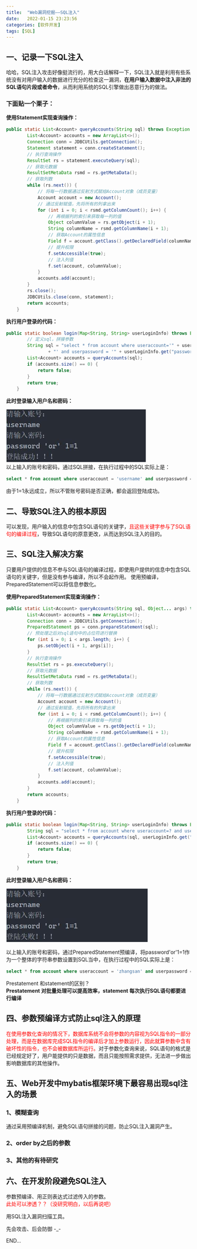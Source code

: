 ```yaml
---
title:  "Web漏洞挖掘——SQL注入"
date:   2022-01-15 23:23:56
categories: [软件开发]
tags: [SQL]
---
```

## 一、记录一下SQL注入
哈哈，SQL注入攻击好像挺流行的，用大白话解释一下，SQL注入就是利用有些系统没有对用户输入的数据进行充分的检查这一漏洞，**在用户输入数据中注入非法的SQL语句片段或者命令**，从而利用系统的SQL引擎做出恶意行为的做法。
### 下面贴一个栗子：
**使用Statement实现查询操作：**
``` java
public static List<Account> queryAccounts(String sql) throws Exception {
        List<Account> accounts = new ArrayList<>();
        Connection conn = JDBCUtils.getConnection();
        Statement statement = conn.createStatement();
        // 执行查询操作
        ResultSet rs = statement.executeQuery(sql);
        // 获取元数据
        ResultSetMetaData rsmd = rs.getMetaData();
        // 获取列数
        while (rs.next()) {
            // 将每一行数据通过反射方式赋给Account对象（成员变量）
            Account account = new Account();
            // 通过反射赋值，先将所有的列拿出来
            for (int i = 0; i < rsmd.getColumnCount(); i++) {
                // 再根据列的索引来获取每一列的值
                Object columnValue = rs.getObject(i + 1);
                String columnName = rsmd.getColumnName(i + 1);
                // 获取Account的属性信息
                Field f = account.getClass().getDeclaredField(columnName);
                // 提升权限
                f.setAccessible(true);
                // 注入列值
                f.set(account, columnValue);
            }
            accounts.add(account);
        }
        rs.close();
        JDBCUtils.close(conn, statement);
        return accounts;
    }
```
**执行用户登录的代码：**
``` java
public static boolean login(Map<String, String> userLoginInfo) throws Exception {
        // 定义sql，拼接参数
        String sql = "select * from account where useraccount='" + userLoginInfo.get("account")
                + "' and userpassword = '" + userLoginInfo.get("password") + "'";
        List<Account> accounts = queryAccounts(sql);
        if (accounts.size() == 0) {
            return false;
        }
        return true;
    }
```
**此时登录输入用户名和密码：**      

​​​​​​![Alt](../blog_images/web_sql_Injection/2c2d1a41a6d649a99656298e5b090623.jpg)    
以上输入的账号和密码，通过SQL拼接，在执行过程中的SQL实际上是：
```sql
select * from account where useraccount = 'username' and userpassword = 'password' or '1=1'
```
由于1=1永远成立，所以不管账号密码是否正确，都会返回登陆成功。

## 二、导致SQL注入的根本原因
可以发现，用户输入的信息中包含SQL语句的关键字，<font color=Red>且这些关键字参与了SQL语句的编译过程</font>，导致SQL语句的原意更改，从而达到SQL注入的目的。

## 三、SQL注入解决方案
只要用户提供的信息不参与SQL语句的编译过程，即使用户提供的信息中包含SQL语句的关键字，但是没有参与编译，所以不会起作用。
使用预编译，PreparedStatement可以将信息参数化。

**使用PreparedStatement实现查询操作：**
``` java
public static List<Account> queryAccounts(String sql, Object... args) throws Exception {
        List<Account> accounts = new ArrayList<>();
        Connection conn = JDBCUtils.getConnection();
        PreparedStatement ps = conn.prepareStatement(sql);
        // 预处理之后对sql语句中的占位符进行替换
        for (int i = 0; i < args.length; i++) {
            ps.setObject(i + 1, args[i]);
        }
        // 执行查询操作
        ResultSet rs = ps.executeQuery();
        // 获取元数据
        ResultSetMetaData rsmd = rs.getMetaData();
        // 获取列数
        while (rs.next()) {
            // 将每一行数据通过反射方式赋给Account对象（成员变量）
            Account account = new Account();
            // 通过反射赋值，先将所有的列拿出来
            for (int i = 0; i < rsmd.getColumnCount(); i++) {
                // 再根据列的索引来获取每一列的值
                Object columnValue = rs.getObject(i + 1);
                String columnName = rsmd.getColumnName(i + 1);
                // 获取Account的属性信息
                Field f = account.getClass().getDeclaredField(columnName);
                // 提升权限
                f.setAccessible(true);
                // 注入列值
                f.set(account, columnValue);
            }
            accounts.add(account);
        }
        return accounts;
    }
```

**执行用户登录的代码：**
``` java
public static boolean login(Map<String, String> userLoginInfo) throws Exception {
        String sql = "select * from account where useraccount=? and userpassword = ?";
        List<Account> accounts = queryAccounts(sql, userLoginInfo.get("account"), userLoginInfo.get("password"));
        if (accounts.size() == 0) {
            return false;
        }
        return true;
    }
```
**此时登录输入用户名和密码：**      

​​​​​​![Alt](../blog_images/web_sql_Injection/c963d411145245018cfbeaf8c961cc32.jpg) 

以上输入的账号和密码，通过PreparedStatement预编译，将password'or'1=1作为一个整体的字符串参数设置到SQL当中，在执行过程中的SQL实际上是：

``` sql
select * from account where useraccount = 'zhangsan' and userpassword = "password'or'1=1"
```

Prestatement 和statement的区别？   
**Prestatement 对批量处理可以提高效率，statement 每次执行SQL语句都要进行编译**

## 四、参数预编译方式防止sql注入的原理
<font color=Red>在使用参数化查询的情况下，数据库系统不会将参数的内容视为SQL指令的一部分处理，而是在数据库完成SQL指令的编译后才加上参数运行，因此就算参数中含有破坏性的指令，也不会被数据库所运行。</font>对于参数化查询来说，SQL语句的格式是已经规定好了，用户能提供的只是数据，而且只能按照需求提供，无法进一步做出影响数据库的其他操作。

## 五、Web开发中mybatis框架环境下最容易出现sql注入的场景
### 1、模糊查询
通过采用预编译机制，避免SQL语句拼接的问题，防止SQL注入漏洞产生。
### 2、order by之后的参数
### 3、其他的有待研究

## 六、在开发阶段避免SQL注入
参数预编译、用正则表达式过滤传入的参数。   
<font color=Red>此处可以渗透？？（没研究明白，以后再说吧）</font>

用SQL注入漏洞扫描工具。

先会攻击、后会防御 -_-

END...

